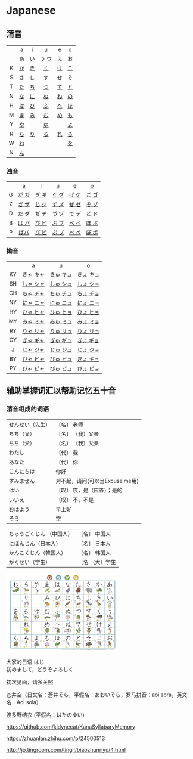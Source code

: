 ﻿# Japanese

## 清音  
<table>
  <tr>
    <td align="center"> </td>
    <td align="center"><a href="#">a</a></td>
    <td align="center"><a href="#">i</a></td>
    <td align="center"><a href="#">u</a></td>
    <td align="center"><a href="#">e</a></td>
    <td align="center"><a href="#">o</a></td>
  </tr>
   <tr>
    <td align="center"> </td>
    <td align="center"><a href="#">あ</a></td>
    <td align="center"><a href="#">い</a></td>
    <td align="center"><a href="#">う ウ</a></td>
    <td align="center"><a href="#">え</a></td>
    <td align="center"><a href="#">お</a></td>
  </tr>
  <tr>
    <td align="center">K</td>
    <td align="center"><a href="#">か</a></td>
    <td align="center"><a href="#">き</a></td>
    <td align="center"><a href="#">く</a></td>
    <td align="center"><a href="#">け</a></td>
    <td align="center"><a href="#">こ</a></td>
  </tr>
  <tr>
    <td align="center">S</td>
    <td align="center"><a href="#">さ</a></td>
    <td align="center"><a href="#">し</a></td>
    <td align="center"><a href="#">す</a></td>
    <td align="center"><a href="#">せ</a></td>
    <td align="center"><a href="#">そ</a></td>
  </tr>
  <tr>
    <td align="center">T</td>
    <td align="center"><a href="#">た</a></td>
    <td align="center"><a href="#">ち</a></td>
    <td align="center"><a href="#">つ</a></td>
    <td align="center"><a href="#">て</a></td>
    <td align="center"><a href="#">と</a></td>
  </tr>
  <tr>
    <td align="center">N</td>
    <td align="center"><a href="#">な</a></td>
    <td align="center"><a href="#">に</a></td>
    <td align="center"><a href="#">ぬ</a></td>
    <td align="center"><a href="#">ね</a></td>
    <td align="center"><a href="#">の</a></td>
  </tr>
  <tr>
    <td align="center">H</td>
    <td align="center"><a href="#">は</a></td>
    <td align="center"><a href="#">ひ</a></td>
    <td align="center"><a href="#">ふ</a></td>
    <td align="center"><a href="#">へ</a></td>
    <td align="center"><a href="#">ほ</a></td>
  </tr>
  <tr>
    <td align="center">M</td>
    <td align="center"><a href="#">ま</a></td>
    <td align="center"><a href="#">み</a></td>
    <td align="center"><a href="#">む</a></td>
    <td align="center"><a href="#">め</a></td>
    <td align="center"><a href="#">も</a></td>
  </tr>
  <tr>
    <td align="center">Y</td>
    <td align="center"><a href="#">や</a></td>
    <td align="center"></td>
    <td align="center"><a href="#">ゆ</a></td>
    <td align="center"></td>
    <td align="center"><a href="#">よ</a></td>
  </tr>
  <tr>
    <td align="center">R</td>
    <td align="center"><a href="#">ら</a></td>
    <td align="center"><a href="#">り</a></td>
    <td align="center"><a href="#">る</a></td>
    <td align="center"><a href="#">れ</a></td>
    <td align="center"><a href="#">ろ</a></td>
  </tr>
  <tr>
    <td align="center">W</td>
    <td align="center"><a href="#">わ</a></td>
    <td align="center"></td>
    <td align="center"></td>
    <td align="center"></td>
    <td align="center"><a href="#">を</a></td>
  </tr>
  <tr>
    <td align="center">N</td>
    <td align="center"><a href="#">ん</a></td>
    <td align="center">
    </td>
    <td align="center">
    </td>
    <td align="center">
    </td>
    <td align="center">
    </td>
  </tr>
</table>	

### 浊音

<table>
  <tr>
    <td align="center"> </td>
    <td align="center"><a href="#">a</a></td>
    <td align="center"><a href="#">i</a></td>
    <td align="center"><a href="#">u</a></td>
    <td align="center"><a href="#">e</a></td>
    <td align="center"><a href="#">o</a></td>
  </tr>
  <tr>
    <td align="center">G</td>
    <td align="center"><a href="#">が ガ</a></td>
    <td align="center"><a href="#">ぎ ギ</a></td>
    <td align="center"><a href="#">ぐ グ</a></td>
    <td align="center"><a href="#">げ ゲ</a></td>
    <td align="center"><a href="#">ご ゴ</a></td>
  </tr>
  <tr>
    <td align="center">Z</td>
    <td align="center"><a href="#">ざ ザ</a></td>
    <td align="center"><a href="#">じ ジ</a></td>
    <td align="center"><a href="#">ず ズ</a></td>
    <td align="center"><a href="#">ぜ ゼ</a></td>
    <td align="center"><a href="#">ぞ ゾ</a></td>
  </tr>
  <tr>
    <td align="center">D</td>
    <td align="center"><a href="#">だ ダ</a></td>
    <td align="center"><a href="#">ぢ ヂ</a></td>
    <td align="center"><a href="#">づ ヅ</a></td>
    <td align="center"><a href="#">で デ</a></td>
    <td align="center"><a href="#">ど ド</a></td>
  </tr>
  <tr>
    <td align="center">B</td>
    <td align="center"><a href="#">ば バ</a></td>
    <td align="center"><a href="#">び ビ</a></td>
    <td align="center"><a href="#">ぶ ブ</a></td>
    <td align="center"><a href="#">べ ベ</a></td>
    <td align="center"><a href="#">ぼ ボ</a></td>
  </tr>
  <tr>
    <td align="center">P</td>
    <td align="center"><a href="#">ぱパ</a></td>
    <td align="center"><a href="#">ぴ ピ</a></td>
    <td align="center"><a href="#">ぷ プ</a></td>
    <td align="center"><a href="#">ぺ ペ</a></td>
    <td align="center"><a href="#">ぽ ポ</a></td>
  </tr>
</table>  
	
### 拗音
<table>
  <tr>
    <td align="center"> </td>
    <td align="center"><a href="#">a</a></td>
    <td align="center"><a href="#">u</a></td>
    <td align="center"><a href="#">o</a></td>
  </tr>
  <tr>
    <td align="center">KY</td>
    <td align="center"><a href="#">きゃ キャ</a></td>
    <td align="center"><a href="#">きゅ キュ</a></td>
    <td align="center"><a href="#">きょ キョ</a></td>
  </tr>
  <tr>
    <td align="center">SH</td>
    <td align="center"><a href="#">しゃ シャ</a></td>
    <td align="center"><a href="#">しゅ シュ</a></td>
    <td align="center"><a href="#">しょ ショ</a></td>
  </tr>
  <tr>
    <td align="center">CH</td>
    <td align="center"><a href="#">ちゃ チャ</a></td>
    <td align="center"><a href="#">ちゅ チュ</a></td>
    <td align="center"><a href="#">ちょ チョ</a></td>
  </tr>
  <tr>
    <td align="center">NY</td>
    <td align="center"><a href="#">にゃ ニャ</a></td>
    <td align="center"><a href="#">にゅ ニュ</a></td>
    <td align="center"><a href="#">にょ ニョ</a></td>
  </tr>
  <tr>
    <td align="center">HY</td>
    <td align="center"><a href="#">ひゃ ヒャ</a></td>
    <td align="center"><a href="#">ひゅ ヒョ</a></td>
    <td align="center"><a href="#">ひょ ヒョ</a></td>
  </tr>
  <tr>
    <td align="center">MY</td>
    <td align="center"><a href="#">みゃ ミャ</a></td>
    <td align="center"><a href="#">みゅ ミュ</a></td>
    <td align="center"><a href="#">みょ ミョ</a></td>
  </tr>
  <tr>
    <td align="center">RY</td>
    <td align="center"><a href="#">りゃ リャ</a></td>
    <td align="center"><a href="#">りゅ リュ</a></td>
    <td align="center"><a href="#">りょ リョ</a></td>
  </tr>
  <tr>
    <td align="center">GY</td>
    <td align="center"><a href="#">ぎゃ ギャ</a></td>
    <td align="center"><a href="#">ぎゅ ギュ</a></td>
    <td align="center"><a href="#">ぎょ ギョ</a></td>
  </tr>
  <tr>
    <td align="center">J</td>
    <td align="center"><a href="#">じゃ ジャ</a></td>
    <td align="center"><a href="#">じゅ ジュ</a></td>
    <td align="center"><a href="#">じょ ジョ</a></td>
  </tr>
  <tr>
    <td align="center">BY</td>
    <td align="center"><a href="#">びゃ ビャ</a></td>
    <td align="center"><a href="#">びゅ ビュ</a></td>
    <td align="center"><a href="#">ぎょ ギョ</a></td>
  </tr>
  <tr>
    <td align="center">PY</td>
    <td align="center"><a href="#">ぴゃ ピャ</a></td>
    <td align="center"><a href="#">ぴゅ ピュ</a></td>
    <td align="center"><a href="#">ぴょ ピョ</a></td>
  </tr>
</table> 

## 辅助掌握词汇以帮助记忆五十音  

### 清音组成的词语
<table>

  <tr>
    <td >せんせい（先生）</td>
    <td >〔名〕 老师</td>
  </tr>
  <tr>
    <td >ちち（父）</td>
    <td >〔名〕 （我）父亲</td>
  </tr>
   <tr>
    <td >ちち（父）</td>
    <td >〔名〕 （我）父亲</td>
  </tr>  
  <tr>
    <td >わたし</td>
    <td >〔代〕 我</td>
  </tr>  
   <tr>
    <td >あなた</td>
    <td >〔代〕 你</td>
  </tr> 

  <tr>
    <td>こんにちは</td>
    <td>你好</td>
  </tr>
  <tr>
    <td>すみません</td>
    <td>对不起，请问(可以当Excuse me用)</td>
  </tr>
  <tr>
    <td>はい</td>
    <td>〔叹〕 哎，是（应答）；是的</td>
  </tr>
  <tr>
    <td>いいえ</td>
    <td>〔叹〕 不，不是</td>
  </tr>
  <tr>
    <td>おはよう</td>
    <td>早上好</td>
  </tr>
  <tr>
    <td>そら</td>
    <td>空</td>
  </tr>
</table>


<table>
  <tr>
    <td>ちゅうごくじん （中国人） </td>
    <td>〔名〕 中国人</td>
  </tr>
  <tr>
    <td>にほんじん（日本人）</td>
    <td>〔名〕 日本人</td>
  </tr>
  <tr>
    <td>かんこくじん（韓国人）</td>
    <td>〔名〕 韩国人</td>
  </tr>
  <tr>
    <td>がくせい（学生）</td>
    <td>〔名 （大）学生</td>
  </tr>
</table> 


<img src="50.jpg" width="300">

大家的日语 
はじ  
初めまして，どうぞよろしく  

初次见面，请多关照

苍井空（日文名：蒼井そら，平假名：あおいそら，罗马拼音：aoi sora，英文名：Aoi sola）  

波多野结衣 (平假名：はたのゆい)



https://github.com/kidynecat/KanaSyllabaryMemory

https://zhuanlan.zhihu.com/p/24500513

http://jp.tingroom.com/tingli/biaozhunriyu/4.html